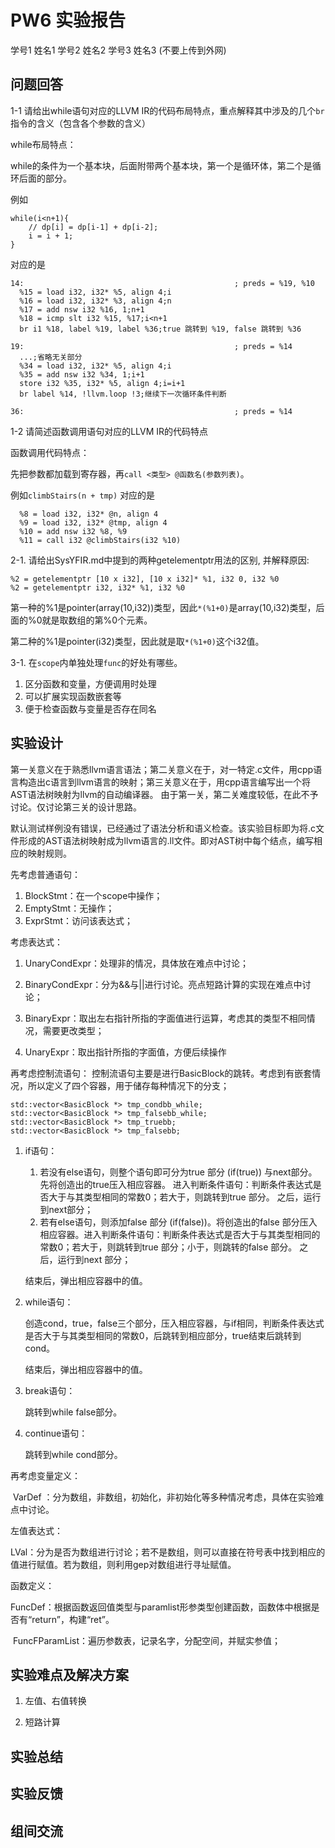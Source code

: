 # PW6 实验报告

学号1 姓名1 学号2 姓名2 学号3 姓名3 (不要上传到外网)



## 问题回答

1-1 请给出while语句对应的LLVM IR的代码布局特点，重点解释其中涉及的几个`br`指令的含义（包含各个参数的含义）

while布局特点：

while的条件为一个基本块，后面附带两个基本块，第一个是循环体，第二个是循环后面的部分。

例如

``` {.cpp}
while(i<n+1){
    // dp[i] = dp[i-1] + dp[i-2];
    i = i + 1;
}
```

对应的是

``` {.c}
14:                                               ; preds = %19, %10
  %15 = load i32, i32* %5, align 4;i
  %16 = load i32, i32* %3, align 4;n
  %17 = add nsw i32 %16, 1;n+1
  %18 = icmp slt i32 %15, %17;i<n+1
  br i1 %18, label %19, label %36;true 跳转到 %19, false 跳转到 %36

19:                                               ; preds = %14
  ...;省略无关部分
  %34 = load i32, i32* %5, align 4;i
  %35 = add nsw i32 %34, 1;i+1
  store i32 %35, i32* %5, align 4;i=i+1
  br label %14, !llvm.loop !3;继续下一次循环条件判断

36:                                               ; preds = %14
```

1-2 请简述函数调用语句对应的LLVM IR的代码特点

函数调用代码特点：

先把参数都加载到寄存器，再`call <类型> @函数名(参数列表)`。

例如`climbStairs(n + tmp)` 对应的是

``` {.c}
  %8 = load i32, i32* @n, align 4
  %9 = load i32, i32* @tmp, align 4
  %10 = add nsw i32 %8, %9
  %11 = call i32 @climbStairs(i32 %10)
```

2-1. 请给出SysYFIR.md中提到的两种getelementptr用法的区别, 并解释原因:

``` {.c}
%2 = getelementptr [10 x i32], [10 x i32]* %1, i32 0, i32 %0
%2 = getelementptr i32, i32* %1, i32 %0
```

第一种的%1是pointer(array(10,i32))类型，因此`*(%1+0)`是array(10,i32)类型，后面的%0就是取数组的第%0个元素。

第二种的%1是pointer(i32)类型，因此就是取`*(%1+0)`这个i32值。

3-1. 在`scope`内单独处理`func`的好处有哪些。

1.  区分函数和变量，方便调用时处理
2.  可以扩展实现函数嵌套等
3.  便于检查函数与变量是否存在同名

## 实验设计

第一关意义在于熟悉llvm语言语法；第二关意义在于，对一特定.c文件，用cpp语言构造出c语言到llvm语言的映射；第三关意义在于，用cpp语言编写出一个将AST语法树映射为llvm的自动编译器。 由于第一关，第二关难度较低，在此不予讨论。仅讨论第三关的设计思路。

默认测试样例没有错误，已经通过了语法分析和语义检查。该实验目标即为将.c文件形成的AST语法树映射成为llvm语言的.ll文件。即对AST树中每个结点，编写相应的映射规则。

先考虑普通语句：

1.  BlockStmt：在一个scope中操作；
2.  EmptyStmt：无操作；
3.  ExprStmt：访问该表达式；

考虑表达式：

1. UnaryCondExpr：处理非的情况，具体放在难点中讨论；

2. BinaryCondExpr：分为&&与\|\|进行讨论。亮点短路计算的实现在难点中讨论；

3. BinaryExpr：取出左右指针所指的字面值进行运算，考虑其的类型不相同情况，需要更改类型；

4. UnaryExpr：取出指针所指的字面值，方便后续操作

   

再考虑控制流语句： 控制流语句主要是进行BasicBlock的跳转。考虑到有嵌套情况，所以定义了四个容器，用于储存每种情况下的分支；

``` {.cpp}
std::vector<BasicBlock *> tmp_condbb_while;
std::vector<BasicBlock *> tmp_falsebb_while;
std::vector<BasicBlock *> tmp_truebb;
std::vector<BasicBlock *> tmp_falsebb;
```

1. if语句：

   1.  若没有else语句，则整个语句即可分为true 部分 (if(true)) 与next部分。先将创造出的true压入相应容器。 进入判断条件语句：判断条件表达式是否大于与其类型相同的常数0；若大于，则跳转到true 部分。 之后，运行到next部分；
   2.  若有else语句，则添加false 部分 (if(false))。将创造出的false 部分压入相应容器。进入判断条件语句：判断条件表达式是否大于与其类型相同的常数0；若大于，则跳转到true 部分；小于，则跳转的false 部分。 之后，运行到next 部分；

   结束后，弹出相应容器中的值。

2. while语句：

   创造cond，true，false三个部分，压入相应容器，与if相同，判断条件表达式是否大于与其类型相同的常数0，后跳转到相应部分，true结束后跳转到cond。

   结束后，弹出相应容器中的值。

3. break语句：

   跳转到while false部分。

4. continue语句：

   跳转到while cond部分。

再考虑变量定义：

​	VarDef ：分为数组，非数组，初始化，非初始化等多种情况考虑，具体在实验难点中讨论。

左值表达式：

​	LVal：分为是否为数组进行讨论；若不是数组，则可以直接在符号表中找到相应的值进行赋值。若为数组，则利用gep对数组进行寻址赋值。

函数定义：

​	FuncDef：根据函数返回值类型与paramlist形参类型创建函数，函数体中根据是否有“return”，构建“ret”。

​	FuncFParamList：遍历参数表，记录名字，分配空间，并赋实参值；



## 实验难点及解决方案

1.  左值、右值转换

2.  短路计算

## 实验总结

## 实验反馈

## 组间交流
